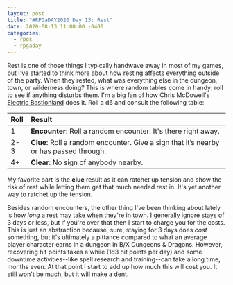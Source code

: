 ```yaml
---
layout: post
title: "#RPGaDAY2020 Day 13: Rest"
date: 2020-08-13 11:00:00 -0400
categories:
  - rpgs
  - rpgaday
---
```


Rest is one of those things I typically handwave away in most of my games, but I've started to think more about how resting affects everything outside of the party. When they rested, what was everything else in the dungeon, town, or wilderness doing? This is where random tables come in handy: roll to see if anything disturbs them. I'm a big fan of how Chris McDowell's [Electric Bastionland](https://chrismcdee.itch.io/electric-bastionland) does it. Roll a d6 and consult the following table:

| Roll | Result                                                                                 |
| :--- | :------------------------------------------------------------------------------------- |
| 1    | **Encounter**: Roll a random encounter. It's there right away.                         |
| 2-3  | **Clue**: Roll a random encounter. Give a sign that it’s nearby or has passed through. |
| 4+   | **Clear**: No sign of anybody nearby.                                                  |

My favorite part is the **clue** result as it can ratchet up tension and show the risk of rest while letting them get that much needed rest in. It's yet another way to ratchet up the tension.

Besides random encounters, the other thing I've been thinking about lately is how _long_ a rest may take when they're in town. I generally ignore stays of 3 days or less, but if you're over that then I start to charge you for the costs. This is just an abstraction because, sure, staying for 3 days does _cost_ something, but it's ultimately a pittance compared to what an average player character earns in a dungeon in B/X Dungeons & Dragons. However, recovering hit points takes a while (1d3 hit points per day) and some downtime activities--like spell research and training--can take a long time, months even. At that point I start to add up how much this will cost you. It still won't be much, but it will make a dent.
